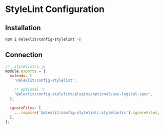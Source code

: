 # StyleLint Configuration

## Installation

```sh
npm i @alexlit/config-stylelint -D
```

## Connection

```js
// .stylelintrc.js
module.exports = {
  extends: [
    '@alexlit/config-stylelint',

    /* optional */
    '@alexlit/config-stylelint/plugins/optional/use-logical-spec',
  ],

  ignoreFiles: [
    ...require('@alexlit/config-stylelint/.stylelintrc').ignoreFiles,
  ],
};
```
